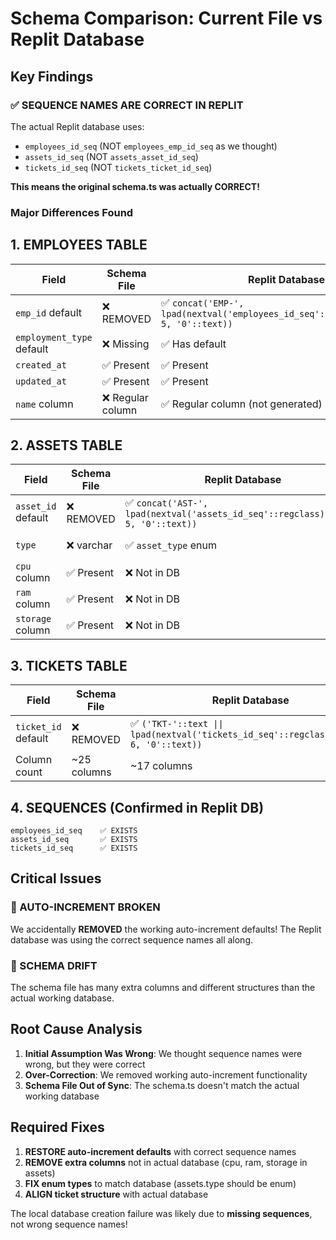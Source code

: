 # Schema Comparison: Current File vs Replit Database

## Key Findings

### ✅ SEQUENCE NAMES ARE CORRECT IN REPLIT
The actual Replit database uses:
- `employees_id_seq` (NOT `employees_emp_id_seq` as we thought)
- `assets_id_seq` (NOT `assets_asset_id_seq`)
- `tickets_id_seq` (NOT `tickets_ticket_id_seq`)

**This means the original schema.ts was actually CORRECT!**

### Major Differences Found

## 1. EMPLOYEES TABLE

| Field | Schema File | Replit Database | Status |
|-------|-------------|-----------------|---------|
| `emp_id` default | ❌ REMOVED | ✅ `concat('EMP-', lpad(nextval('employees_id_seq'::regclass)::text, 5, '0'::text))` | **MISSING** |
| `employment_type` default | ❌ Missing | ✅ Has default | **MISSING** |
| `created_at` | ✅ Present | ✅ Present | ✅ Match |
| `updated_at` | ✅ Present | ✅ Present | ✅ Match |
| `name` column | ❌ Regular column | ✅ Regular column (not generated) | ✅ Match |

## 2. ASSETS TABLE

| Field | Schema File | Replit Database | Status |
|-------|-------------|-----------------|---------|
| `asset_id` default | ❌ REMOVED | ✅ `concat('AST-', lpad(nextval('assets_id_seq'::regclass)::text, 5, '0'::text))` | **MISSING** |
| `type` | ❌ varchar | ✅ `asset_type` enum | **TYPE MISMATCH** |
| `cpu` column | ✅ Present | ❌ Not in DB | **EXTRA** |
| `ram` column | ✅ Present | ❌ Not in DB | **EXTRA** |
| `storage` column | ✅ Present | ❌ Not in DB | **EXTRA** |

## 3. TICKETS TABLE

| Field | Schema File | Replit Database | Status |
|-------|-------------|-----------------|---------|
| `ticket_id` default | ❌ REMOVED | ✅ `('TKT-'::text \|\| lpad(nextval('tickets_id_seq'::regclass)::text, 6, '0'::text))` | **MISSING** |
| Column count | ~25 columns | ~17 columns | **SCHEMA DRIFT** |

## 4. SEQUENCES (Confirmed in Replit DB)
```
employees_id_seq    ✅ EXISTS
assets_id_seq       ✅ EXISTS  
tickets_id_seq      ✅ EXISTS
```

## Critical Issues

### 🚨 AUTO-INCREMENT BROKEN
We accidentally **REMOVED** the working auto-increment defaults! The Replit database was using the correct sequence names all along.

### 🚨 SCHEMA DRIFT
The schema file has many extra columns and different structures than the actual working database.

## Root Cause Analysis

1. **Initial Assumption Was Wrong**: We thought sequence names were wrong, but they were correct
2. **Over-Correction**: We removed working auto-increment functionality
3. **Schema File Out of Sync**: The schema.ts doesn't match the actual working database

## Required Fixes

1. **RESTORE auto-increment defaults** with correct sequence names
2. **REMOVE extra columns** not in actual database (cpu, ram, storage in assets)  
3. **FIX enum types** to match database (assets.type should be enum)
4. **ALIGN ticket structure** with actual database

The local database creation failure was likely due to **missing sequences**, not wrong sequence names!